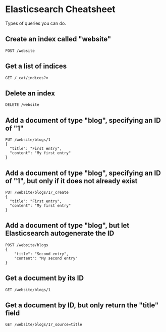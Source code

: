 # Elasticsearch Cheatsheet

Types of queries you can do.

## Create an index called "website"

```
POST /website
```

## Get a list of indices

```
GET /_cat/indices?v
```

## Delete an index

```
DELETE /website
```

## Add a document of type "blog", specifying an ID of "1"

```
PUT /website/blogs/1
{
  "title": "First entry",
  "content": "My first entry"
}
```

## Add a document of type "blog", specifying an ID of "1", but only if it does not already exist

```
PUT /website/blogs/1/_create
{
  "title": "First entry",
  "content": "My first entry"
}
```

## Add a document of type "blog", but let Elasticsearch autogenerate the ID

```
POST /website/blogs
{
    "title": "Second entry",
    "content": "My second entry"
}
```

## Get a document by its ID

```
GET /website/blogs/1
```

## Get a document by ID, but only return the "title" field

```
GET /website/blogs/1?_source=title
```
